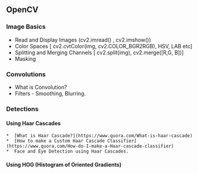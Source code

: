 ## OpenCV

### Image Basics
   * Read and Display Images (cv2.imread() , cv2.imshow())
   * Color Spaces [ cv2.cvtColor(img, cv2.COLOR_BGR2RGB), HSV, LAB etc]
   * Splitting and Merging Channels [ cv2.split(img), cv2.merge([R,G, B])]
   * Masking

### Convolutions
   * What is Convolution?
   * Filters - Smoothing, Blurring.

### Detections

#### Using Haar Cascades
    *  [What is Haar Cascade?](https://www.quora.com/What-is-haar-cascade)
    *  [How to make a Custom Haar Cascade Classifier](https://www.quora.com/How-do-I-make-a-Haar-cascade-classifier)
    *  Face and Eye Detection using Haar Cascades.

#### Using HOG (Histogram of Oriented Gradients)
